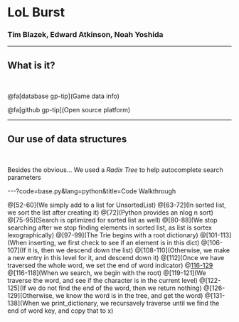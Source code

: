 # LoL Burst 

### Tim Blazek, Edward Atkinson, Noah Yoshida

---

## What is it?

<br>

@fa[database gp-tip](Game data info)

@fa[github gp-tip](Open source platform)

---

## Our use of data structures

<br>

Besides the obvious... We used a *Radix Tree* to help autocomplete search
parameters

---?code=base.py&lang=python&title=Code Walkthrough

@[52-60](We simply add to a list for UnsortedList)
@[63-72](In sorted list, we sort the list after creating it)
@[72](Python provides an nlog n sort)
@[75-95](Search is optimized for sorted list as well)
@[80-88](We stop searching after we stop finding elements in sorted list, as list is sortex lexographically)
@[97-99](The Trie begins with a root dictionary)
@[101-113](When inserting, we first check to see if an element is in this dict)
@[106-107](If it is, then we descend down the list)
@[108-110](Otherwise, we make a new entry in this level for it, and descend down it)
@[112](Once we have traversed the whole word, we set the end of word indicator)
@[116-129](Searching)
@[116-118](When we search, we begin with the root)
@[119-121](We traverse the word, and see if the character is in the current level)
@[122-125](If we do not find the end of the word, then we return nothing)
@[126-129](Otherwise, we know the word is in the tree, and get the word)
@[131-138](When we print_dictionary, we recursavely traverse until we find the end of word key, and copy that to x)
